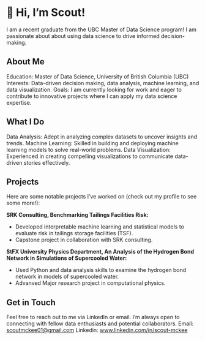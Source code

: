 # 👋 Hi, I’m Scout!
I am a recent graduate from the UBC Master of Data Science program! I am passionate about about using data science to drive informed decision-making. 

## About Me

Education: Master of Data Science, University of British Columbia (UBC)
Interests: Data-driven decision making, data analysis, machine learning, and data visualization.
Goals: I am currently looking for work and eager to contribute to innovative projects where I can apply my data science expertise.

## What I Do
Data Analysis: Adept in analyzing complex datasets to uncover insights and trends.
Machine Learning: Skilled in building and deploying machine learning models to solve real-world problems.
Data Visualization: Experienced in creating compelling visualizations to communicate data-driven stories effectively.

## Projects

Here are some notable projects I’ve worked on (check out my profile to see some more!):

**SRK Consulting, Benchmarking Tailings Facilities Risk:** 
- Developed interpretable machine learning and statistical models to evaluate risk in tailings storage facilities (TSF). 
- Capstone project in collaboration with SRK consulting.

**StFX University Physics Department, An Analysis of the Hydrogen Bond Network in Simulations of Supercooled Water:**
- Used Python and data analysis skills to examine the hydrogen bond network in models of supercooled water. 
- Advanved Major research project in computational physics. 

## Get in Touch

Feel free to reach out to me via LinkedIn or email. I’m always open to connecting with fellow data enthusiasts and potential collaborators.
Email: scoutmckee01@gmail.com
Linkedin: www.linkedin.com/in/scout-mckee
